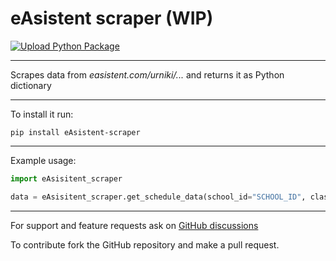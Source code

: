 # eAsistent scraper (WIP) 
[![Upload Python Package](https://github.com/PingWasFun/eAsistent-scraper/actions/workflows/python-publish-dev.yml/badge.svg)](https://github.com/PingWasFun/eAsistent-scraper/actions/workflows/python-publish-dev.yml)
***
Scrapes data from *easistent.com/urniki/...* and returns it as Python dictionary
***

To install it run:

    pip install eAsistent-scraper

***
Example usage:

```python
import eAsisitent_scraper

data = eAsisitent_scraper.get_schedule_data(school_id="SCHOOL_ID", class_id="CLASS_ID")
```
***
For support and feature requests ask on [GitHub discussions](https://github.com/PingWasFun/eAsistent-scraper/discussions/categories/general)

To contribute fork the GitHub repository and make a pull request.
